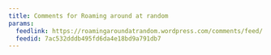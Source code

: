 ```yaml
---
title: Comments for Roaming around at random
params:
  feedlink: https://roamingaroundatrandom.wordpress.com/comments/feed/
  feedid: 7ac532dddb495fd6da4e18bd9a791db7
---
```

